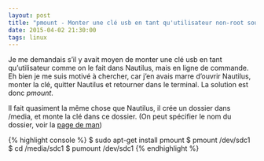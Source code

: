 ```yaml
---
layout: post
title: "pmount - Monter une clé usb en tant qu'utilisateur non-root sous Linux"
date: 2015-04-02 21:30:00
tags: linux
---
```

Je me demandais s’il y avait moyen de monter une clé usb en tant qu’utilisateur comme on le fait dans Nautilus, mais en ligne de commande. Eh bien je me suis motivé à chercher, car j’en avais marre d’ouvrir Nautilus, monter la clé, quitter Nautilus et retourner dans le terminal. La solution est donc *pmount*.

Il fait quasiment la même chose que Nautilus, il crée un dossier dans /media, et monte la clé dans ce dossier. (On peut spécifier le nom du dossier, voir la [page de man](http://manpages.ubuntu.com/manpages/natty/man1/pmount.1.html))

{% highlight console %}
$ sudo apt-get install pmount
$ pmount /dev/sdc1
$ cd /media/sdc1
$ pumount /dev/sdc1
{% endhighlight %}
